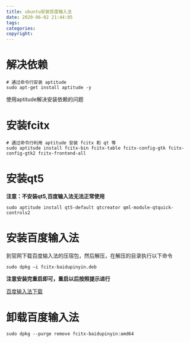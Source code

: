```yaml
---
title: ubuntu安装百度输入法
date: 2020-06-02 21:44:05
tags:
categories:
copyright:
---
```


# 解决依赖

```
# 通过命令行安装 aptitude
sudo apt-get install aptitude -y
```
使用aptitude解决安装依赖的问题
#  安装fcitx

```
# 通过命令行利用 aptitude 安装 fcitx 和 qt 等
sudo aptitude install fcitx-bin fcitx-table fcitx-config-gtk fcitx-config-gtk2 fcitx-frontend-all
```

# 安装qt5

**注意：不安装qt5,百度输入法无法正常使用**

```
sudo aptitude install qt5-default qtcreator qml-module-qtquick-controls2
```

# 安装百度输入法

到官网下载百度输入法的压宿包，然后解压，在解压的目录执行以下命令

`sudo dpkg –i fcitx-baidupinyin.deb`

**注意安装完重启即可，重启以后按照提示进行**

[百度输入法下载](https://srf.baidu.com/site/guanwang_linux/index.html)

# 卸载百度输入法

`sudo dpkg --purge remove fcitx-baidupinyin:amd64` 